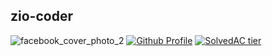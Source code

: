 ## zio-coder

![facebook_cover_photo_2](https://user-images.githubusercontent.com/79557687/116770932-5268c380-aa82-11eb-9cc2-135fd905bc0f.png)
[![Github Profile](https://github-readme-stats.vercel.app/api?username=zio-coder&count_private=true&hide=contribs,prs&show_icons=true&theme=vue-dark)](https://github.com/zio-coder)
[![SolvedAC tier](http://mazassumnida.wtf/api/v2/generate_badge?boj=zio-coder)](https://solved.ac/zio-coder)
